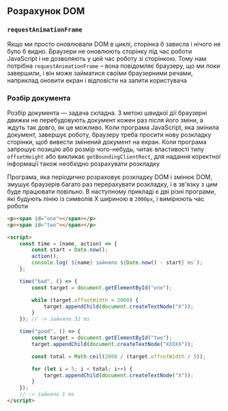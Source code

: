 ## Розрахунок DOM

### `requestAnimationFrame`

Якщо ми просто оновлювали DOM в циклі, сторінка б зависла і нічого не було б видно. Браузери не оновлюють сторінку під час роботи JavaScript і не дозволяють у цей час роботу зі сторінкою. Тому нам потрібна `requestAnimationFrame` – вона повідомляє браузеру, що ми поки завершили, і він може займатися своїми браузерними речами, наприклад оновити екран і відповісти на запити користувача

### Розбір документа

Розбір документа — задача складна. З метою швидкої дії браузерні движки не перебудовують документ кожен раз після його зміни, а ждуть так довго, як це можливо. Коли програма JavaScript, яка змінила документ, завершує роботу, браузеру треба просити нову розкладку сторінки, щоб вивести змінений документ на екран. Коли програма запрошує позицію або розмір чого-небудь, читає властивості типу `offsetHeight` або викликає `getBoundingClientRect`, для надання коректної інформації також необхідно розрахувати розкладку

Програма, яка періодично розраховує розкладку DOM і змінює DOM, змушує браузерів багато раз перерахувати розкладку, і в зв'язку з цим буде працювати повільно. В наступному прикладі є дві різні програми, які будують лінію із символів X шириною в `2000px`, і вимірюють час роботи

```html
<p><span id="one"></span></p>
<p><span id="two"></span></p>

<script>
    const time = (name, action) => {
        const start = Date.now();
        action();
        console.log(`${name} зайняло ${Date.now() - start} ms`);
    };

    time("bad", () => {
        const target = document.getElementById("one");

        while (target.offsetWidth < 2000) {
            target.appendChild(document.createTextNode("X"));
        }
    }); // -> зайняло 32 ms

    time("good", () => {
        const target = document.getElementById("two");
        target.appendChild(document.createTextNode("XXXXX"));

        const total = Math.ceil(2000 / (target.offsetWidth / 5));

        for (let i = 5; i < total; i++) {
            target.appendChild(document.createTextNode("X"));
        }
    });
    // -> зайняло 1 ms
</script>
```
